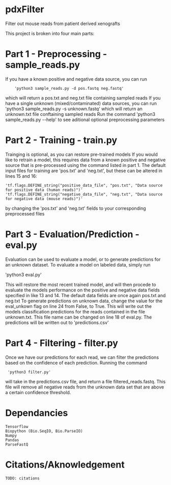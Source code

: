 # pdxFilter

Filter out mouse reads from patient derived xenografts

This project is broken into four main parts:

# Part 1 - Preprocessing - sample_reads.py
If you have a known positive and negative data source, you can run

        'python3 sample_reads.py -d pos.fastq neg.fastq'

which will return a pos.txt and neg.txt file containing sampled reads
If you have a single unknown (mixed/contaminated) data sources, you can run
    'python3 sample_reads.py -s unknown.fastq'
which will return an unknown.txt file conftaining sampled reads
Run the command 
    'python3 sample_reads.py --help'
 to see aditional optional preprocessing parameters
      
# Part 2 - Training - train.py
Trainging is optional, as you can restore pre-trained models
If you would like to retrain a model, this requires data from a known positive and negative source that is pre-processed using the command listed in part 1.
The default input files for training are 'pos.txt' and 'neg.txt', but these can be altered in lines 15 and 16:

    'tf.flags.DEFINE_string("positive_data_file", "pos.txt", "Data source for positive data (human reads)")'
    'tf.flags.DEFINE_string("negative_data_file", "neg.txt", "Data source for negative data (mouse reads)")'

by changing the 'pos.txt' and 'neg.txt' fields to your corresponding preprocessed files

# Part 3 - Evaluation/Prediction - eval.py
Evaluation can be used to evaluate a model, or to generate predictions for an unknown dataset.
To evaluate a model on labeled data, simply run 

   'python3 eval.py' 

This will restore the most recent trained model, and will then procede to evaluate the models performance on the positive and negative data fields specified in like 13 and 14. The default data fields are once again pos.txt and neg.txt
To generate predictions on unknown data, change the value for the eval_unkown flag on line 24 from False, to True.  This will write out the models classification predictions for the reads contained in the file unknown.txt.  This file name can be changed on line 18 of eval.py.  The predictions will be written out to 'predictions.csv'

# Part 4 - Filtering - filter.py
Once we have our predictions for each read, we can filter the predictions based on the confidence of each prediction.  Running the command 

     'python3 filter.py'

will take in the predictions.csv file, and return a file filtered_reads.fastq.  This file will remove all negative reads from the unknown data set that are above a certain confidence threshold. 

# Dependancies
	Tensorflow
	Biopython (Bio.SeqIO, Bio.ParseIO)
	Numpy
	Pandas
	ParseFastQ
	
# Citations/Aknowledgement
	TODO: citations
